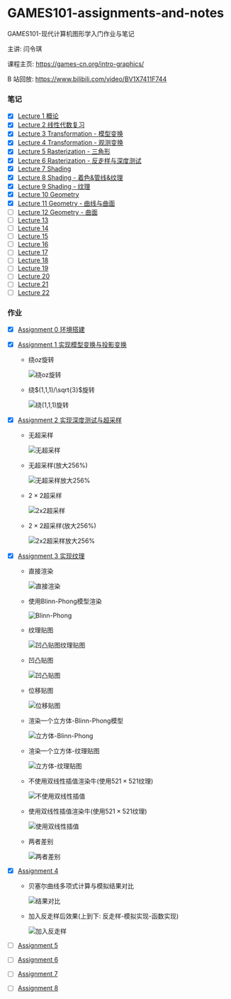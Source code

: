 # GAMES101-assignments-and-notes

GAMES101-现代计算机图形学入门作业与笔记

主讲: 闫令琪

课程主页: https://games-cn.org/intro-graphics/

B 站回放: https://www.bilibili.com/video/BV1X7411F744

### 笔记

- [x] [Lecture 1 概论](./note-lecture-01/README.md)
- [x] [Lecture 2 线性代数复习](./note-lecture-02/README.md)
- [x] [Lecture 3 Transformation - 模型变换](./note-lecture-03/README.md)
- [x] [Lecture 4 Transformation - 观测变换](./note-lecture-04/README.md)
- [x] [Lecture 5 Rasterization - 三角形](./note-lecture-05/README.md)
- [x] [Lecture 6 Rasterization - 反走样与深度测试](./note-lecture-06/README.md)
- [x] [Lecture 7 Shading](./note-lecture-07/README.md)
- [x] [Lecture 8 Shading - 着色&管线&纹理](./note-lecture-08/README.md)
- [x] [Lecture 9 Shading - 纹理](./note-lecture-09/README.md)
- [x] [Lecture 10 Geometry](./note-lecture-10/README.md)
- [x] [Lecture 11 Geometry - 曲线与曲面](./note-lecture-11/README.md)
- [ ] [Lecture 12 Geometry - 曲面](./note-lecture-12/README.md)
- [ ] [Lecture 13](./note-lecture-13/README.md)
- [ ] [Lecture 14](./note-lecture-14/README.md)
- [ ] [Lecture 15](./note-lecture-15/README.md)
- [ ] [Lecture 16](./note-lecture-16/README.md)
- [ ] [Lecture 17](./note-lecture-17/README.md)
- [ ] [Lecture 18](./note-lecture-18/README.md)
- [ ] [Lecture 19](./note-lecture-19/README.md)
- [ ] [Lecture 20](./note-lecture-20/README.md)
- [ ] [Lecture 21](./note-lecture-21/README.md)
- [ ] [Lecture 22](./note-lecture-22/README.md)

### 作业

- [x] [Assignment 0 环境搭建](./Assignment0)

- [x] [Assignment 1 实现模型变换与投影变换](./Assignment1)

  - 绕$oz$旋转

    ![绕oz旋转](<./Assignment1/result/rotate@(0,0,1).gif>)

  - 绕$(1,1,1)/\sqrt{3}$旋转

    ![绕(1,1,1)旋转](<./Assignment1/result/rotate@(1,1,1).gif>)

- [x] [Assignment 2 实现深度测试与超采样](./Assignment2)

  - 无超采样

    ![无超采样](./Assignment2/result/origin.png)

  - 无超采样(放大$256\%$)

    ![无超采样放大256%](./Assignment2/result/origin@256.png)

  - $2\times 2$超采样

    ![2x2超采样](./Assignment2/result/SSAA2x2.png)

  - $2\times 2$超采样(放大$256\%$)

    ![2x2超采样放大256%](./Assignment2/result/SSAA2x2@256.png)

- [x] [Assignment 3 实现纹理](./Assignment3)

    - 直接渲染

      ![直接渲染](./Assignment3/result/normal.png)

    - 使用Blinn-Phong模型渲染

      ![Blinn-Phong](./Assignment3/result/phong.png)

    - 纹理贴图

      ![凹凸贴图纹理贴图](./Assignment3/result/texture.png)

    - 凹凸贴图

      ![凹凸贴图](./Assignment3/result/bump.png)

    - 位移贴图

      ![位移贴图](./Assignment3/result/displacement.png)

    - 渲染一个立方体-Blinn-Phong模型

      ![立方体-Blinn-Phong](./Assignment3/result/Crate-Phong.png)

    - 渲染一个立方体-纹理贴图

      ![立方体-纹理贴图](./Assignment3/result/Crate-texture.png)

    - 不使用双线性插值渲染牛(使用$521\times 521$纹理)

      ![不使用双线性插值](./Assignment3/result/no-Bilinear.png)

    - 使用双线性插值渲染牛(使用$521\times 521$纹理)

      ![使用双线性插值](./Assignment3/result/Bilinear.png)

    - 两者差别

      ![两者差别](./Assignment3/result/diff-Bilinear.png)

- [x] [Assignment 4](./Assignment4)

    - 贝塞尔曲线多项式计算与模拟结果对比

      ![结果对比](./Assignment4/result/diff-naive-decast.png)

    - 加入反走样后效果(上到下: 反走样-模拟实现-函数实现)

      ![加入反走样](./Assignment4/result/anti-decast-naive.png)

- [ ] [Assignment 5](./Assignment5)

- [ ] [Assignment 6](./Assignment6)

- [ ] [Assignment 7](./Assignment7)

- [ ] [Assignment 8](./Assignment8)
